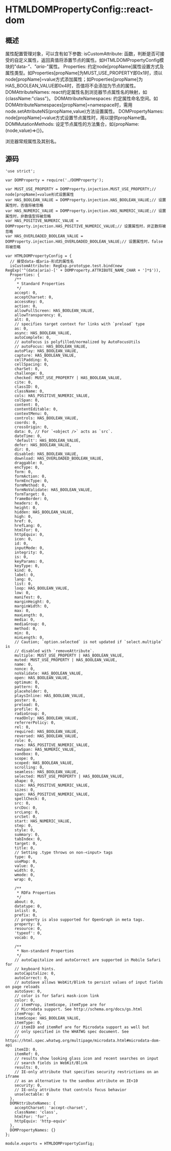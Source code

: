 # HTMLDOMPropertyConfig::react-dom

## 概述

属性配置管理对象，可以含有如下参数: 
isCustomAttribute: 函数，判断是否可接受的自定义属性，返回真值将添置节点的属性。如HTMLDOMPropertyConfig模块的"data-*"、"aria-*"属性。
Properties: 约定node[propName]属性设置方式及属性类型。如Properties[propName]为MUST_USE_PROPERTY即0x1时，须以node[propName]=value方式添加属性；如Properties[propName]为HAS_BOOLEAN_VALUE即0x4时，否值将不会添加为节点的属性。
DOMAttributeNames: react约定属性名到浏览器节点属性名的映射，如{className:"class"}。
DOMAttributeNamespaces: 约定属性命名空间。如DOMAttributeNamespaces[propName]=namespace时，需用node.setAttributeNS(propName,value)方法设置属性。
DOMPropertyNames: node[propName]=value方式设置节点属性时，用以提供propName值。
DOMMutationMethods: 设定节点属性的方法集合，如{propName:(node,value)=>{}}。

浏览器常规属性及其别名。

## 源码

    'use strict';
    
    var DOMProperty = require('./DOMProperty');
    
    var MUST_USE_PROPERTY = DOMProperty.injection.MUST_USE_PROPERTY;// node[propName]=value形式设置属性
    var HAS_BOOLEAN_VALUE = DOMProperty.injection.HAS_BOOLEAN_VALUE;// 设置属性时，否值将被忽略
    var HAS_NUMERIC_VALUE = DOMProperty.injection.HAS_NUMERIC_VALUE;// 设置属性时，非数值型将被忽略
    var HAS_POSITIVE_NUMERIC_VALUE = DOMProperty.injection.HAS_POSITIVE_NUMERIC_VALUE;// 设置属性时，非正数将被忽略
    var HAS_OVERLOADED_BOOLEAN_VALUE = DOMProperty.injection.HAS_OVERLOADED_BOOLEAN_VALUE;// 设置属性时，false将被忽略
    
    var HTMLDOMPropertyConfig = {
      // 接受data-或aria-形式的属性名
      isCustomAttribute: RegExp.prototype.test.bind(new RegExp('^(data|aria)-[' + DOMProperty.ATTRIBUTE_NAME_CHAR + ']*$')),
      Properties: {
        /**
         * Standard Properties
         */
        accept: 0,
        acceptCharset: 0,
        accessKey: 0,
        action: 0,
        allowFullScreen: HAS_BOOLEAN_VALUE,
        allowTransparency: 0,
        alt: 0,
        // specifies target context for links with `preload` type
        as: 0,
        async: HAS_BOOLEAN_VALUE,
        autoComplete: 0,
        // autoFocus is polyfilled/normalized by AutoFocusUtils
        // autoFocus: HAS_BOOLEAN_VALUE,
        autoPlay: HAS_BOOLEAN_VALUE,
        capture: HAS_BOOLEAN_VALUE,
        cellPadding: 0,
        cellSpacing: 0,
        charSet: 0,
        challenge: 0,
        checked: MUST_USE_PROPERTY | HAS_BOOLEAN_VALUE,
        cite: 0,
        classID: 0,
        className: 0,
        cols: HAS_POSITIVE_NUMERIC_VALUE,
        colSpan: 0,
        content: 0,
        contentEditable: 0,
        contextMenu: 0,
        controls: HAS_BOOLEAN_VALUE,
        coords: 0,
        crossOrigin: 0,
        data: 0, // For `<object />` acts as `src`.
        dateTime: 0,
        'default': HAS_BOOLEAN_VALUE,
        defer: HAS_BOOLEAN_VALUE,
        dir: 0,
        disabled: HAS_BOOLEAN_VALUE,
        download: HAS_OVERLOADED_BOOLEAN_VALUE,
        draggable: 0,
        encType: 0,
        form: 0,
        formAction: 0,
        formEncType: 0,
        formMethod: 0,
        formNoValidate: HAS_BOOLEAN_VALUE,
        formTarget: 0,
        frameBorder: 0,
        headers: 0,
        height: 0,
        hidden: HAS_BOOLEAN_VALUE,
        high: 0,
        href: 0,
        hrefLang: 0,
        htmlFor: 0,
        httpEquiv: 0,
        icon: 0,
        id: 0,
        inputMode: 0,
        integrity: 0,
        is: 0,
        keyParams: 0,
        keyType: 0,
        kind: 0,
        label: 0,
        lang: 0,
        list: 0,
        loop: HAS_BOOLEAN_VALUE,
        low: 0,
        manifest: 0,
        marginHeight: 0,
        marginWidth: 0,
        max: 0,
        maxLength: 0,
        media: 0,
        mediaGroup: 0,
        method: 0,
        min: 0,
        minLength: 0,
        // Caution; `option.selected` is not updated if `select.multiple` is
        // disabled with `removeAttribute`.
        multiple: MUST_USE_PROPERTY | HAS_BOOLEAN_VALUE,
        muted: MUST_USE_PROPERTY | HAS_BOOLEAN_VALUE,
        name: 0,
        nonce: 0,
        noValidate: HAS_BOOLEAN_VALUE,
        open: HAS_BOOLEAN_VALUE,
        optimum: 0,
        pattern: 0,
        placeholder: 0,
        playsInline: HAS_BOOLEAN_VALUE,
        poster: 0,
        preload: 0,
        profile: 0,
        radioGroup: 0,
        readOnly: HAS_BOOLEAN_VALUE,
        referrerPolicy: 0,
        rel: 0,
        required: HAS_BOOLEAN_VALUE,
        reversed: HAS_BOOLEAN_VALUE,
        role: 0,
        rows: HAS_POSITIVE_NUMERIC_VALUE,
        rowSpan: HAS_NUMERIC_VALUE,
        sandbox: 0,
        scope: 0,
        scoped: HAS_BOOLEAN_VALUE,
        scrolling: 0,
        seamless: HAS_BOOLEAN_VALUE,
        selected: MUST_USE_PROPERTY | HAS_BOOLEAN_VALUE,
        shape: 0,
        size: HAS_POSITIVE_NUMERIC_VALUE,
        sizes: 0,
        span: HAS_POSITIVE_NUMERIC_VALUE,
        spellCheck: 0,
        src: 0,
        srcDoc: 0,
        srcLang: 0,
        srcSet: 0,
        start: HAS_NUMERIC_VALUE,
        step: 0,
        style: 0,
        summary: 0,
        tabIndex: 0,
        target: 0,
        title: 0,
        // Setting .type throws on non-<input> tags
        type: 0,
        useMap: 0,
        value: 0,
        width: 0,
        wmode: 0,
        wrap: 0,
    
        /**
         * RDFa Properties
         */
        about: 0,
        datatype: 0,
        inlist: 0,
        prefix: 0,
        // property is also supported for OpenGraph in meta tags.
        property: 0,
        resource: 0,
        'typeof': 0,
        vocab: 0,
    
        /**
         * Non-standard Properties
         */
        // autoCapitalize and autoCorrect are supported in Mobile Safari for
        // keyboard hints.
        autoCapitalize: 0,
        autoCorrect: 0,
        // autoSave allows WebKit/Blink to persist values of input fields on page reloads
        autoSave: 0,
        // color is for Safari mask-icon link
        color: 0,
        // itemProp, itemScope, itemType are for
        // Microdata support. See http://schema.org/docs/gs.html
        itemProp: 0,
        itemScope: HAS_BOOLEAN_VALUE,
        itemType: 0,
        // itemID and itemRef are for Microdata support as well but
        // only specified in the WHATWG spec document. See
        // https://html.spec.whatwg.org/multipage/microdata.html#microdata-dom-api
        itemID: 0,
        itemRef: 0,
        // results show looking glass icon and recent searches on input
        // search fields in WebKit/Blink
        results: 0,
        // IE-only attribute that specifies security restrictions on an iframe
        // as an alternative to the sandbox attribute on IE<10
        security: 0,
        // IE-only attribute that controls focus behavior
        unselectable: 0
      },
      DOMAttributeNames: {
        acceptCharset: 'accept-charset',
        className: 'class',
        htmlFor: 'for',
        httpEquiv: 'http-equiv'
      },
      DOMPropertyNames: {}
    };
    
    module.exports = HTMLDOMPropertyConfig;
